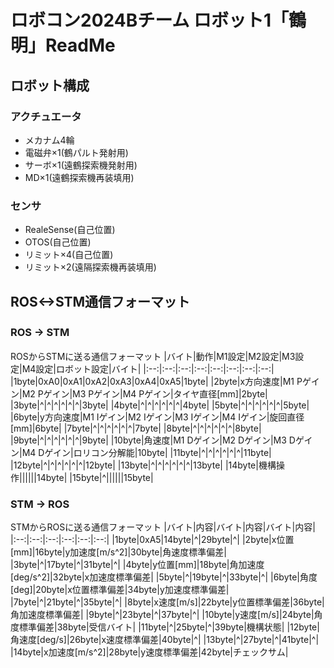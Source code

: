# ロボコン2024Bチーム ロボット1「鶴明」ReadMe
## ロボット構成
### アクチュエータ
* メカナム4輪
* 電磁弁×1(鶴パルト発射用)
* サーボ×1(遠鶴探索機発射用)
* MD×1(遠鶴探索機再装填用)
### センサ
* RealeSense(自己位置)
* OTOS(自己位置)
* リミット×4(自己位置)
* リミット×2(遠隔探索機再装填用)
## ROS<->STM通信フォーマット
### ROS -> STM　　
ROSからSTMに送る通信フォーマット
|バイト|動作|M1設定|M2設定|M3設定|M4設定|ロボット設定|バイト|
|:--:|:--:|:--:|:--:|:--:|:--:|:--:|:--:|
|1byte|0xA0|0xA1|0xA2|0xA3|0xA4|0xA5|1byte|
|2byte|x方向速度|M1 Pゲイン|M2 Pゲイン|M3 Pゲイン|M4 Pゲイン|タイヤ直径[mm]|2byte|
|3byte|^|^|^|^|^|^|3byte|
|4byte|^|^|^|^|^|^|4byte|
|5byte|^|^|^|^|^|^|5byte|
|6byte|y方向速度|M1 Iゲイン|M2 Iゲイン|M3 Iゲイン|M4 Iゲイン|旋回直径[mm]|6byte|
|7byte|^|^|^|^|^|^|7byte|
|8byte|^|^|^|^|^|^|8byte|
|9byte|^|^|^|^|^|^|9byte|
|10byte|角速度|M1 Dゲイン|M2 Dゲイン|M3 Dゲイン|M4 Dゲイン|ロリコン分解能|10byte|
|11byte|^|^|^|^|^|^|11byte|
|12byte|^|^|^|^|^|^|12byte|
|13byte|^|^|^|^|^|^|13byte|
|14byte|機構操作||||||14byte|
|15byte|^||||||15byte|

### STM -> ROS
STMからROSに送る通信フォーマット
|バイト|内容|バイト|内容|バイト|内容|
|:--:|:--:|:--:|:--:|:--:|:--:|
|1byte|0xA5|14byte|^|29byte|^|
|2byte|x位置[mm]|16byte|y加速度[m/s^2]|30byte|角速度標準偏差|
|3byte|^|17byte|^|31byte|^|
|4byte|y位置[mm]|18byte|角加速度[deg/s^2]|32byte|x加速度標準偏差|
|5byte|^|19byte|^|33byte|^|
|6byte|角度[deg]|20byte|x位置標準偏差|34byte|y加速度標準偏差|
|7byte|^|21byte|^|35byte|^|
|8byte|x速度[m/s]|22byte|y位置標準偏差|36byte|角加速度標準偏差|
|9byte|^|23byte|^|37byte|^|
|10byte|y速度[m/s]|24byte|角度標準偏差|38byte|受信バイト|
|11byte|^|25byte|^|39byte|機構状態|
|12byte|角速度[deg/s]|26byte|x速度標準偏差|40byte|^|
|13byte|^|27byte|^|41byte|^|
|14byte|x加速度[m/s^2]|28byte|y速度標準偏差|42byte|チェックサム|
